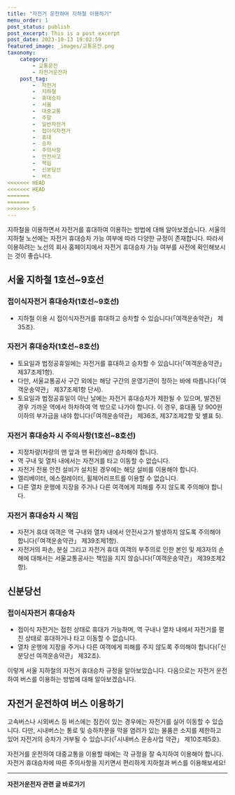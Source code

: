 ```yaml
---
title: "자전거 운전하여 지하철 이용하기"
menu_order: 1
post_status: publish
post_excerpt: This is a post excerpt
post_date: 2023-10-13 19:02:59
featured_image: _images/교통운전.png
taxonomy:
    category:
        - 교통운전
        - 자전거운전자
    post_tag:
        -  자전거
        -  지하철
        -  휴대승차
        -  서울
        -  대중교통
        -  주말
        -  일반자전거
        -  접이식자전거
        -  휴대
        -  승차
        -  주의사항
        -  안전사고
        -  책임
        -  신분당선
        -  버스
<<<<<<< HEAD
<<<<<<< HEAD
=======
=======
>>>>>>> 5
---
```



지하철을 이용하면서 자전거를 휴대하여 이용하는 방법에 대해 알아보겠습니다. 서울의 지하철 노선에는 자전거 휴대승차 가능 여부에 따라 다양한 규정이 존재합니다. 따라서 이용하려는 노선의 회사 홈페이지에서 자전거 휴대승차 가능 여부를 사전에 확인해보시는 것이 좋습니다.

## 서울 지하철 1호선~9호선

### 접이식자전거 휴대승차(1호선~9호선)
- 지하철 이용 시 접이식자전거를 휴대하고 승차할 수 있습니다(「여객운송약관」 제35조).

### 자전거 휴대승차(1호선~8호선)
- 토요일과 법정공휴일에는 자전거를 휴대하고 승차할 수 있습니다(「여객운송약관」 제37조제1항).
- 다만, 서울교통공사 구간 외에는 해당 구간의 운영기관이 정하는 바에 따릅니다(「여객운송약관」 제37조제1항 단서).
- 토요일과 법정공휴일이 아닌 날에는 자전거 휴대승차가 제한될 수 있으며, 발견된 경우 가까운 역에서 하차하여 역 밖으로 나가야 합니다. 이 경우, 휴대품 당 900원 이하의 부가금을 내야 합니다(「여객운송약관」 제36조, 제37조제2항 및 별표 5).

### 자전거 휴대승차 시 주의사항(1호선~8호선)
- 지정차량(차량의 맨 앞과 맨 뒤칸)에만 승차해야 합니다.
- 역 구내 및 열차 내에서는 자전거를 타고 이동할 수 없습니다.
- 자전거 전용 안전 설비가 설치된 경우에는 해당 설비를 이용해야 합니다.
- 엘리베이터, 에스컬레이터, 휠체어리프트를 이용할 수 없습니다.
- 다른 열차 운행에 지장을 주거나 다른 여객에게 피해를 주지 않도록 주의해야 합니다.

### 자전거 휴대승차 시 책임
- 자전거 휴대 여객은 역 구내와 열차 내에서 안전사고가 발생하지 않도록 주의해야 합니다(「여객운송약관」 제39조제1항).
- 자전거의 파손, 분실 그리고 자전거 휴대 여객의 부주의로 인한 본인 및 제3자의 손해에 대해서는 서울교통공사는 책임을 지지 않습니다(「여객운송약관」 제39조제2항).

## 신분당선

### 접이식자전거 휴대승차
- 접이식 자전거는 접힌 상태로 휴대가 가능하며, 역 구내나 열차 내에서 자전거를 펼친 상태로 휴대하거나 타고 이동할 수 없습니다.
- 열차 운행에 지장을 주거나 다른 여객에게 피해를 주지 않도록 주의해야 합니다(「신분당선 여객운송약관」 제32조).

이렇게 서울 지하철의 자전거 휴대승차 규정을 알아보았습니다. 다음으로는 자전거 운전하여 버스를 이용하는 방법에 대해 알아보겠습니다.

## 자전거 운전하여 버스 이용하기

고속버스나 시외버스 등 버스에는 짐칸이 있는 경우에는 자전거를 실어 이동할 수 있습니다. 다만, 시내버스는 통로 및 승하차문을 막을 염려가 있는 물품은 소지를 제한하고 있어 자전거의 승차가 거부될 수 있습니다(「시내버스 운송사업 약관」 제10조제5호).

자전거를 운전하여 대중교통을 이용할 때에는 각 규정을 잘 숙지하여 이용해야 합니다. 자전거 휴대승차에 따른 주의사항을 지키면서 편리하게 지하철과 버스를 이용해보세요!




<!-- wp:separator -->
<hr class="wp-block-separator has-alpha-channel-opacity"/>
<!-- /wp:separator -->

<!-- wp:group {"backgroundColor":"base","layout":{"type":"constrained"}} -->
<div class="wp-block-group has-base-background-color has-background"><!-- wp:paragraph {"align":"center","fontSize":"large"} -->
<p class="has-text-align-center has-large-font-size"><strong>자전거운전자 관련 글 바로가기</strong></p>
<!-- /wp:paragraph -->


<!-- wp:latest-posts
{"categories":[{"id":1713,"count":19,"description":"","link":"https://uknowlaw.com/category/%ec%9e%90%ec%a0%84%ea%b1%b0%ec%9a%b4%ec%a0%84%ec%9e%90/","name":"자전거운전자","slug":"자전거운전자","taxonomy":"category","parent":0,"meta":[],"_links":{"self":[{"href":"https://uknowlaw.com/wp-json/wp/v2/categories/1713"}],"collection":[{"href":"https://uknowlaw.com/wp-json/wp/v2/categories"}],"about":[{"href":"https://uknowlaw.com/wp-json/wp/v2/taxonomies/category"}],"wp:post_type":[{"href":"https://uknowlaw.com/wp-json/wp/v2/posts?categories=1713"}],"curies":[{"name":"wp","href":"https://api.w.org/{rel}","templated":true}]}}],"postsToShow":100,"excerptLength":28,"postLayout":"grid","columns":2,"featuredImageAlign":"left","featuredImageSizeSlug":"large","fontSize":"medium"} /--></div>
<!-- /wp:group -->